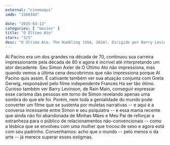 ```yaml
---
external: "cinemaqui"
imdb: "1568343"

date: "2015-03-13"
categories: [ "movies" ]
title: "O Último Ato"
stars: "3/5"
desc: "O Último Ato. The Humbling (USA, 2014). Dirigido por Barry Levinson. Escrito por Buck Henry, Philip Roth, Michal Zebede. Com Al Pacino, Kyra Sedgwick, Greta Gerwig, Dianne Wiest, Dylan Baker, Dan Hedaya, Charles Grodin, Nina Arianda, Li Jun Li."
---
```

Al Pacino era um dos grandes na década de 70, continuou sua carreira impressionante pela década de 80 e agora é incrível até interpretando um ator decadente. Seu Simon Axler de O Último Ato não impressiona, mas quando vemos a última cena descobrimos que não impressiona porque Al Pacino quis assim. É cativante também ver sua atuação conjunta com Greta Gerwig, responsável pelo filme independente Frances Ha ser tão ótimo. Curioso também ver Barry Levinson, de Rain Main, conseguir expressar esse carisma das pessoas em torno de Simon revelando apenas uma sombra do que ele foi. Porém, nem toda a genialidade do mundo pode converter um filme que se sustenta por muletas narrativas -- e aqui é a conversa incessante entre Simon e seu psiquiatra -- e essa mania recente que ainda não foi abandonada de Minhas Mães e Meu Pai de reforçar a estranheza para o público de relacionamentos não-convencionais -- como a lésbica que se envolveu com uma mulher que trocou de sexo e agora está com seu padrinho. Convenhamos: acho que o mundo -- pelo menos o da arte -- já merece superar esses estigmas.
